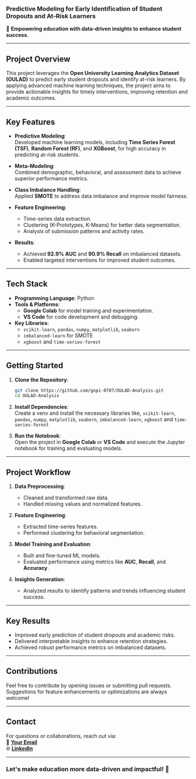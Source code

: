 ### **Predictive Modeling for Early Identification of Student Dropouts and At-Risk Learners**  
🚀 **Empowering education with data-driven insights to enhance student success.**  

---

## **Project Overview**  
This project leverages the **Open University Learning Analytics Dataset (OULAD)** to predict early student dropouts and identify at-risk learners. By applying advanced machine learning techniques, the project aims to provide actionable insights for timely interventions, improving retention and academic outcomes.

---

## **Key Features**
- **Predictive Modeling**:  
   Developed machine learning models, including **Time Series Forest (TSF)**, **Random Forest (RF)**, and **XGBoost**, for high accuracy in predicting at-risk students.  
   
- **Meta-Modeling**:  
   Combined demographic, behavioral, and assessment data to achieve superior performance metrics.  

- **Class Imbalance Handling**:  
   Applied **SMOTE** to address data imbalance and improve model fairness.  

- **Feature Engineering**:  
   - Time-series data extraction.  
   - Clustering (K-Prototypes, K-Means) for better data segmentation.  
   - Analysis of submission patterns and activity rates.  

- **Results**:  
   - Achieved **92.9% AUC** and **90.9% Recall** on imbalanced datasets.  
   - Enabled targeted interventions for improved student outcomes.  

---

## **Tech Stack**
- **Programming Language**: Python  
- **Tools & Platforms**:  
   - **Google Colab** for model training and experimentation.  
   - **VS Code** for code development and debugging.  
- **Key Libraries**:  
   - `scikit-learn`, `pandas`, `numpy`, `matplotlib`, `seaborn`  
   - `imbalanced-learn` for SMOTE  
   - `xgboost` and `time-series-forest`  

---

## **Getting Started**
1. **Clone the Repository**:  
   ```bash
   git clone https://github.com/gopi-0707/OULAD-Analysis.git
   cd OULAD-Analysis
   ```

2. **Install Dependencies**:  
   Create a venv and install the necessary libraries like, `scikit-learn`, `pandas`, `numpy`, `matplotlib`, `seaborn`, `imbalanced-learn`, `xgboost` and `time-series-forest`  

3. **Run the Notebook**:  
   Open the project in **Google Colab** or **VS Code** and execute the Jupyter notebook for training and evaluating models.

---

## **Project Workflow**
1. **Data Preprocessing**:  
   - Cleaned and transformed raw data.  
   - Handled missing values and normalized features.  

2. **Feature Engineering**:  
   - Extracted time-series features.  
   - Performed clustering for behavioral segmentation.  

3. **Model Training and Evaluation**:  
   - Built and fine-tuned ML models.  
   - Evaluated performance using metrics like **AUC**, **Recall**, and **Accuracy**.  

4. **Insights Generation**:  
   - Analyzed results to identify patterns and trends influencing student success.  

---

## **Key Results**
- Improved early prediction of student dropouts and academic risks.  
- Delivered interpretable insights to enhance retention strategies.  
- Achieved robust performance metrics on imbalanced datasets.  

---

## **Contributions**
Feel free to contribute by opening issues or submitting pull requests. Suggestions for feature enhancements or optimizations are always welcome!

---

## **Contact**  
For questions or collaborations, reach out via:  
📧 **[Your Email](mailto:bkuchibatla@hawk.iit.edu)**  
🌐 **[LinkedIn](https://www.linkedin.com/in/gopi-k-73ab77179/)**  

---

### **Let's make education more data-driven and impactful!** 🚀
